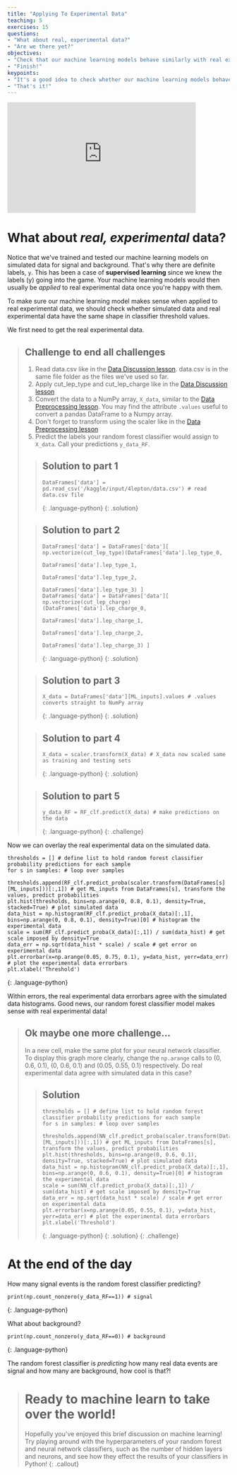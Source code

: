 ```yaml
---
title: "Applying To Experimental Data"
teaching: 5
exercises: 15
questions:
- "What about real, experimental data?"
- "Are we there yet?"
objectives:
- "Check that our machine learning models behave similarly with real experimental data."
- "Finish!"
keypoints:
- "It's a good idea to check whether our machine learning models behave well with real experimental data."
- "That's it!"
---
```


<iframe width="427" height="251" src="https://www.youtube.com/embed?v=GbedkKJiGq4&list=PLKZ9c4ONm-VmHsMKImIDEMsZI1Vp0UY-Z&index=10&ab_channel=HEPSoftwareFoundation" frameborder="0" allow="accelerometer; autoplay; encrypted-media; gyroscope; picture-in-picture" allowfullscreen></iframe>

# What about *real, experimental* data?

Notice that we've trained and tested our machine learning models on simulated data for signal and background. That's why there are definite labels, `y`. This has been a case of **supervised learning** since we knew the labels (y) going into the game. Your machine learning models would then usually be *applied* to real experimental data once you're happy with them.

To make sure our machine learning model makes sense when applied to real experimental data, we should check whether simulated data and real experimental data have the same shape in classifier threshold values.

We first need to get the real experimental data.

> ## Challenge to end all challenges
> 1. Read data.csv like in the [Data Discussion lesson](https://hsf-training.github.io/hsf-training-ml-webpage/06-Data_Discussion/index.html). data.csv is in the same file folder as the files we've used so far.
> 2. Apply cut_lep_type and cut_lep_charge like in the [Data Discussion lesson](https://hsf-training.github.io/hsf-training-ml-webpage/06-Data_Discussion/index.html)
> 3. Convert the data to a NumPy array, `X_data`, similar to the [Data Preprocessing lesson](https://hsf-training.github.io/hsf-training-ml-webpage/07-Data_Preprocessing/index.html). You may find the attribute `.values` useful to convert a pandas DataFrame to a Numpy array.
> 4. Don't forget to transform using the scaler like in the [Data Preprocessing lesson](https://hsf-training.github.io/hsf-training-ml-webpage/07-Data_Preprocessing/index.html)
> 5. Predict the labels your random forest classifier would assign to `X_data`. Call your predictions `y_data_RF`.
>
> > ## Solution to part 1
> > ~~~
> > DataFrames['data'] = pd.read_csv('/kaggle/input/4lepton/data.csv') # read data.csv file
> > ~~~
> > {: .language-python}
> {: .solution}
>
> > ## Solution to part 2
> > ~~~
> > DataFrames['data'] = DataFrames['data'][ np.vectorize(cut_lep_type)(DataFrames['data'].lep_type_0,
> >                                                                     DataFrames['data'].lep_type_1,
> >                                                                     DataFrames['data'].lep_type_2,
> >                                                                     DataFrames['data'].lep_type_3) ]
> > DataFrames['data'] = DataFrames['data'][ np.vectorize(cut_lep_charge)(DataFrames['data'].lep_charge_0,
> >                                                                       DataFrames['data'].lep_charge_1,
> >                                                                       DataFrames['data'].lep_charge_2,
> >                                                                       DataFrames['data'].lep_charge_3) ]
> > ~~~
> > {: .language-python}
> {: .solution}
>
> > ## Solution to part 3
> > ~~~
> > X_data = DataFrames['data'][ML_inputs].values # .values converts straight to NumPy array
> > ~~~
> > {: .language-python}
> {: .solution}
> 
> > ## Solution to part 4
> > ~~~
> > X_data = scaler.transform(X_data) # X_data now scaled same as training and testing sets
> > ~~~
> > {: .language-python}
> {: .solution}
> 
> > ## Solution to part 5
> > ~~~
> > y_data_RF = RF_clf.predict(X_data) # make predictions on the data
> > ~~~
> > {: .language-python}
{: .challenge}

Now we can overlay the real experimental data on the simulated data.

~~~
thresholds = [] # define list to hold random forest classifier probability predictions for each sample
for s in samples: # loop over samples
    thresholds.append(RF_clf.predict_proba(scaler.transform(DataFrames[s][ML_inputs]))[:,1]) # get ML_inputs from DataFrames[s], transform the values, predict probabilities
plt.hist(thresholds, bins=np.arange(0, 0.8, 0.1), density=True, stacked=True) # plot simulated data
data_hist = np.histogram(RF_clf.predict_proba(X_data)[:,1], bins=np.arange(0, 0.8, 0.1), density=True)[0] # histogram the experimental data
scale = sum(RF_clf.predict_proba(X_data)[:,1]) / sum(data_hist) # get scale imposed by density=True
data_err = np.sqrt(data_hist * scale) / scale # get error on experimental data
plt.errorbar(x=np.arange(0.05, 0.75, 0.1), y=data_hist, yerr=data_err) # plot the experimental data errorbars
plt.xlabel('Threshold')
~~~
{: .language-python}

Within errors, the real experimental data errorbars agree with the simulated data histograms. Good news, our random forest classifier model makes sense with real experimental data!

> ## Ok maybe one more challenge...
> In a new cell, make the same plot for your neural network classifier. To display this graph more clearly, change the `np.arange` calls to (0, 0.6, 0.1), (0, 0.6, 0.1) and (0.05, 0.55, 0.1) respectively. Do real experimental data agree with simulated data in this case?
>
> > ## Solution
> > ~~~
> > thresholds = [] # define list to hold random forest classifier probability predictions for each sample
> > for s in samples: # loop over samples
> >     thresholds.append(NN_clf.predict_proba(scaler.transform(DataFrames[s][ML_inputs]))[:,1]) # get ML_inputs from DataFrames[s], transform the values, predict probabilities
> > plt.hist(thresholds, bins=np.arange(0, 0.6, 0.1), density=True, stacked=True) # plot simulated data
> > data_hist = np.histogram(NN_clf.predict_proba(X_data)[:,1], bins=np.arange(0, 0.6, 0.1), density=True)[0] # histogram the experimental data
> > scale = sum(NN_clf.predict_proba(X_data)[:,1]) / sum(data_hist) # get scale imposed by density=True
> > data_err = np.sqrt(data_hist * scale) / scale # get error on experimental data
> > plt.errorbar(x=np.arange(0.05, 0.55, 0.1), y=data_hist, yerr=data_err) # plot the experimental data errorbars
> > plt.xlabel('Threshold')
> > ~~~
> > {: .language-python}
> {: .solution}
{: .challenge}


# At the end of the day

How many signal events is the random forest classifier predicting?

~~~
print(np.count_nonzero(y_data_RF==1)) # signal
~~~
{: .language-python}

What about background?

~~~
print(np.count_nonzero(y_data_RF==0)) # background
~~~
{: .language-python}

The random forest classifier is *predicting* how many real data events are signal and how many are background, how cool is that?!

> # Ready to machine learn to take over the world!
> Hopefully you've enjoyed this brief discussion on machine learning! Try playing around with the hyperparameters of your random forest and neural network classifiers, such as the number of hidden layers and neurons, and see how they effect the results of your classifiers in Python!
{: .callout}
